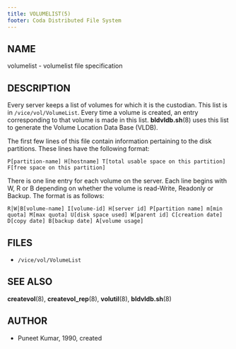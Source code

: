 ```yaml
---
title: VOLUMELIST(5)
footer: Coda Distributed File System
---
```


## NAME

volumelist - volumelist file specification

## DESCRIPTION

Every server keeps a list of volumes for which it is the custodian. This
list is in `/vice/vol/VolumeList`. Every time a volume is created, an
entry corresponding to that volume is made in this list. **bldvldb.sh**(8)
uses this list to generate the Volume Location Data Base (VLDB).

The first few lines of this file contain information pertaining to the disk
partitions. These lines have the following format:

    P[partition-name] H[hostname] T[total usable space on this partition] F[free space on this partition]

There is one line entry for each volume on the server.  Each line begins with
W, R or B depending on whether the volume is read-Write, Readonly or Backup.
The format is as follows:

    R│W│B[volume-name] I[volume-id] H[server id] P[partition name] m[min quota] M[max quota] U[disk space used] W[parent id] C[creation date] D[copy date] B[backup date] A[volume usage]

## FILES

- `/vice/vol/VolumeList`

## SEE ALSO

**createvol**(8), **createvol\_rep**(8), **volutil**(8), **bldvldb.sh**(8)

## AUTHOR

- Puneet Kumar, 1990, created
